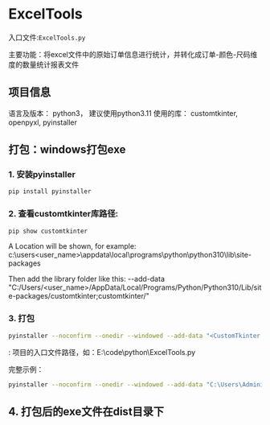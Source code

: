 # ExcelTools

入口文件:`ExcelTools.py`

主要功能：将excel文件中的原始订单信息进行统计，并转化成订单-颜色-尺码维度的数量统计报表文件

## 项目信息
语言及版本： python3， 建议使用python3.11
使用的库： customtkinter, openpyxl, pyinstaller


## 打包：windows打包exe

### 1. 安装pyinstaller
```bash
pip install pyinstaller
```

### 2. 查看customtkinter库路径: <CustomTkinter Location>
```bash
pip show customtkinter
```
A Location will be shown, for example: c:\users\<user_name>\appdata\local\programs\python\python310\lib\site-packages

Then add the library folder like this: --add-data "C:/Users/<user_name>/AppData/Local/Programs/Python/Python310/Lib/site-packages/customtkinter;customtkinter/"

### 3. 打包
```bash
pyinstaller --noconfirm --onedir --windowed --add-data "<CustomTkinter Location>/customtkinter;customtkinter/"  "<Path to Python Script>"
```
<Path to Python Script>: 项目的入口文件路径，如：E:\code\python\ExcelTools.py

完整示例：
```bash
pyinstaller --noconfirm --onedir --windowed --add-data "C:\Users\Administrator\AppData\Local\Programs\Python\Python311\Lib\site-packages\customtkinter;customtkinter\" "E:\code\python\ExcelTools.py"
```

## 4. 打包后的exe文件在dist目录下
